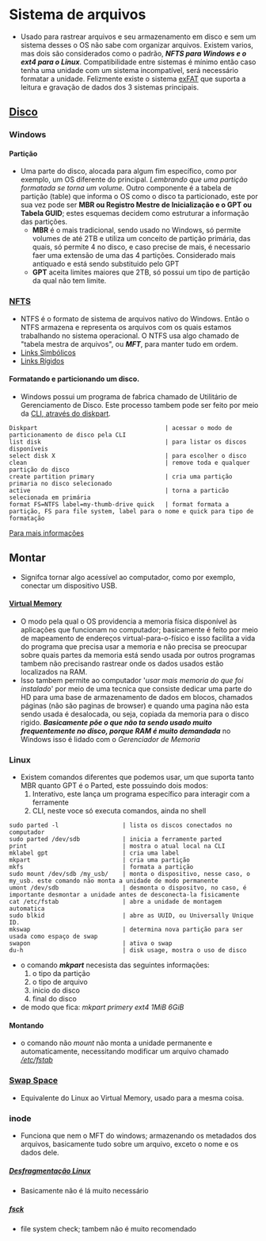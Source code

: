 # Sistema de arquivos
- Usado para rastrear arquivos e seu armazenamento em disco e sem um sistema desses o OS não sabe com organizar arquivos. Existem varios, mas dois são considerados como o padrão, ***NFTS para Windows e o ext4 para o Linux***. Compatibilidade entre sistemas é mínimo então caso tenha uma unidade com um sistema incompatível, será necessário formatar a unidade. Felizmente existe o sistema [exFAT](https://learn.microsoft.com/en-US/windows/win32/fileio/exfat-specification) que suporta a leitura e gravação de dados dos 3 sistemas principais.

## [Disco](https://learn.microsoft.com/en-us/sysinternals/downloads/du)
### Windows
#### Partição
- Uma parte do disco, alocada para algum fim específico, como por exemplo, um OS diferente do principal. *Lembrando que uma partição formatada se torna um volume.* Outro componente é a tabela de partição (table) que informa o OS como o disco ta particionado, este por sua vez pode ser **MBR ou Registro Mestre de Inicialização e o GPT ou Tabela GUID**; estes esquemas decidem como estruturar a informação das partições.
    - **MBR** é o mais tradicional, sendo usado no Windows, só permite volumes de até 2TB e utiliza um conceito de partição primária, das quais, só permite 4 no disco, e caso precise de mais, é necessario faer uma extensão de uma das 4 partições. Considerado mais antiquado e está sendo substituido pelo GPT
    - **GPT** aceita limites maiores que 2TB, só possui um tipo de partição da qual não tem limite.   

### [NFTS](https://learn.microsoft.com/pt-br/windows/win32/fileio/master-file-table?redirectedfrom=MSDN)
-  NTFS é o formato de sistema de arquivos nativo do Windows. Então o NTFS armazena e representa os arquivos com os quais estamos trabalhando no sistema operacional. O NTFS usa algo chamado de "tabela mestra de arquivos", ou ***MFT***, para manter tudo em ordem.
- [Links Simbólicos](https://learn.microsoft.com/pt-br/windows/win32/fileio/creating-symbolic-links?redirectedfrom=MSDN)
- [Links Rígidos](https://learn.microsoft.com/pt-br/windows/win32/fileio/hard-links-and-junctions?redirectedfrom=MSDN)
#### Formatando e particionando um disco.
- Windows possui um programa de fabrica chamado de Utilitário de Gerenciamento de Disco. Este processo tambem pode ser feito por meio da [CLI, através do diskpart](https://learn.microsoft.com/en-us/previous-versions/windows/it-pro/windows-vista/cc766465(v=ws.10)?redirectedfrom=MSDN).
```
Diskpart                                    | acessar o modo de particionamento de disco pela CLI
list disk                                   | para listar os discos disponíveis
select disk X                               | para escolher o disco
clean                                       | remove toda e qualquer partição do disco
create partition primary                    | cria uma partição primaria no disco selecionado
active                                      | torna a particão selecionada em primária
format FS=NTFS label=my-thumb-drive quick   | format formata a partição, FS para file system, label para o nome e quick para tipo de formatação

```
[Para mais informações](https://support.microsoft.com/en-us/topic/default-cluster-size-for-ntfs-fat-and-exfat-9772e6f1-e31a-00d7-e18f-73169155af95)   

## Montar
- Signifca tornar algo acessível ao computador, como por exemplo, conectar um dispositivo USB.   

#### [Virtual Memory](https://en.wikipedia.org/wiki/Memory_paging#Windows_NT)
- O modo pela qual o OS providencia a memoria física disponível às aplicações que funcionam no computador; basicamente é feito por meio de mapeamento de endereços virtual-para-o-físico e isso facilita a vida do programa que precisa usar a memoria e não precisa se preocupar sobre quais partes da memoria está sendo usada por outros programas tambem não precisando rastrear onde os dados usados estão localizados na RAM.
- Isso tambem permite ao computador '*usar mais memoria do que foi instalado*' por meio de uma tecnica que consiste dedicar uma parte do HD para uma base de armazenamento de dados em blocos, chamados páginas (não são paginas de browser) e quando uma pagina não esta sendo usada é desalocada, ou seja, copiada da memoria para o disco rigido. ***Basicamente põe o que não ta sendo usado muito frequentemente no disco, porque RAM é muito demandada*** no Windows isso é lidado com o *Gerenciador de Memoria*  



### Linux
- Existem comandos diferentes que podemos usar, um que suporta tanto MBR quanto GPT é o Parted, este possuindo dois modos:
    1. Interativo, este lança um programa específico para interagir com a ferramente
    2. CLI, neste voce só executa comandos, ainda no shell   

```
sudo parted -l                  | lista os discos conectados no computador
sudo parted /dev/sdb            | inicia a ferramente parted
print                           | mostra o atual local na CLI
mklabel gpt                     | cria uma label
mkpart                          | cria uma partição
mkfs                            | formata a partição
sudo mount /dev/sdb /my_usb/    | monta o dispositivo, nesse caso, o my_usb. este comando não monta a unidade de modo permanente
umont /dev/sdb                  | desmonta o dispositvo, no caso, é importante desmontar a unidade antes de desconecta-la fisicamente
cat /etc/fstab                  | abre a unidade de montagem automatica
sudo blkid                      | abre as UUID, ou Universally Unique ID.
mkswap                          | determina nova partição para ser usada como espaço de swap
swapon                          | ativa o swap
du-h                            | disk usage, mostra o uso de disco
```
- o comando ***mkpart*** necesista das seguintes informações:
    1. o tipo da partição
    2. o tipo de arquivo
    3. inicio do disco
    4. final do disco
- de modo que fica: *mkpart primery ext4 1MiB 6GiB*   

#### Montando
- o comando não *mount* não monta a unidade permanente e automaticamente, necessitando modificar um arquivo chamado [*/etc/fstab*](https://en.wikipedia.org/wiki/Fstab)  

### [Swap Space](https://access.redhat.com/documentation/en-us/red_hat_enterprise_linux/6/html/installation_guide/s2-diskpartrecommend-ppc#id4394007)
- Equivalente do Linux ao Virtual Memory, usado para a mesma coisa.  

### inode
- Funciona que nem o MFT do windows; armazenando os metadados dos arquivos, basicamente tudo sobre um arquivo, exceto o nome e os dados dele.

##### [Desfragmentação Linux](https://www.howtogeek.com/115229/htg-explains-why-linux-doesnt-need-defragmenting/)
- Basicamente não é lá muito necessário

##### [fsck](https://en.wikipedia.org/wiki/Fsck)
- file system check; tambem não é muito recomendado